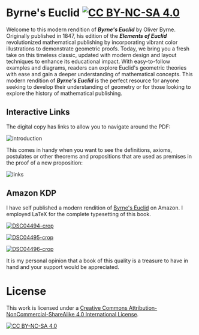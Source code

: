 # Byrne's Euclid [![CC BY-NC-SA 4.0][cc-by-nc-sa-shield]][cc-by-nc-sa]

Welcome to this modern rendition of **_Byrne's Euclid_** by Oliver Byrne. Originally published in 1847, his edition of the **_Elements of Euclid_** revolutionized mathematical publishing by incorporating vibrant color illustrations to demonstrate geometric proofs. Today, we bring you a fresh take on this timeless classic, updated with modern design and layout techniques to enhance its educational impact. With easy-to-follow examples and diagrams, readers can explore Euclid's geometric theories with ease and gain a deeper understanding of mathematical concepts. This modern rendition of **_Byrne's Euclid_** is the perfect resource for anyone seeking to develop their understanding of geometry or for those looking to explore the history of mathematical publishing.

## Interactive Links

The digital copy has links to allow you to navigate around the PDF:

![introduction](https://github.com/newell/newell.github.io/assets/4163356/14a14775-dc80-40db-ad96-11c5bb28c53d)


This comes in handy when you want to see the definitions, axioms, postulates or other theorems and propositions that are used as premises in the proof of a new proposition:

![links](https://github.com/newell/newell.github.io/assets/4163356/6b07b5e4-71ee-4018-8cb6-777dd3048e58)

## Amazon KDP

I have self published a modern rendition of [Byrne's Euclid](https://www.amazon.com/Byrnes-Euclid-First-Books-Elements/dp/B0BZF4Z67V) on Amazon.  I employed LaTeX for the complete typesetting of this book.

[![DSC04494-crop](https://github.com/newell/newell.github.io/assets/4163356/c4661481-1186-45cf-8ea0-6d7c6bfd85d1)](https://github.com/newell/newell.github.io/assets/4163356/c4661481-1186-45cf-8ea0-6d7c6bfd85d1)

[![DSC04495-crop](https://github.com/newell/newell.github.io/assets/4163356/f69ee466-a512-415e-9f68-26c8e81de927)](https://github.com/newell/newell.github.io/assets/4163356/f69ee466-a512-415e-9f68-26c8e81de927)

[![DSC04496-crop](https://github.com/newell/newell.github.io/assets/4163356/0b7608cf-1bfe-4e52-8792-4d9297299d20)](https://github.com/newell/newell.github.io/assets/4163356/0b7608cf-1bfe-4e52-8792-4d9297299d20)

It is my personal opinion that a book of this quality is a treasure to have in hand and your support would be appreciated.

# License
This work is licensed under a
[Creative Commons Attribution-NonCommercial-ShareAlike 4.0 International License][cc-by-nc-sa].

[![CC BY-NC-SA 4.0][cc-by-nc-sa-image]][cc-by-nc-sa]

[cc-by-nc-sa]: http://creativecommons.org/licenses/by-nc-sa/4.0/
[cc-by-nc-sa-image]: https://licensebuttons.net/l/by-nc-sa/4.0/88x31.png
[cc-by-nc-sa-shield]: https://img.shields.io/badge/License-CC%20BY--NC--SA%204.0-lightgrey.svg
